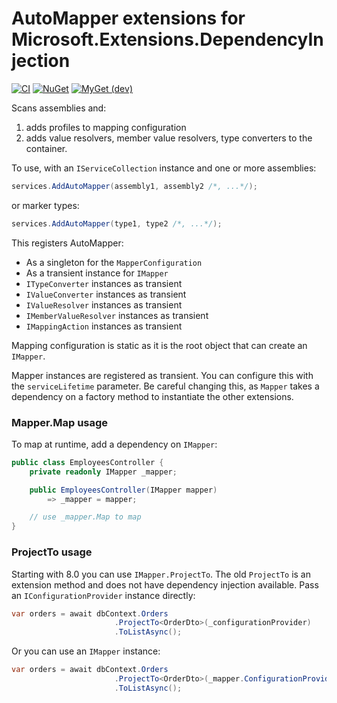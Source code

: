 # AutoMapper extensions for Microsoft.Extensions.DependencyInjection

[![CI](https://github.com/automapper/automapper.extensions.microsoft.dependencyinjection/workflows/CI/badge.svg)](https://github.com/automapper/automapper.extensions.microsoft.dependencyinjection/workflows/CI)
[![NuGet](http://img.shields.io/nuget/v/automapper.extensions.microsoft.dependencyinjection.svg)](https://www.nuget.org/packages/automapper.extensions.microsoft.dependencyinjection/)
[![MyGet (dev)](https://img.shields.io/myget/automapperdev/v/automapper.extensions.microsoft.dependencyinjection.svg)](https://myget.org/feed/automapperdev/package/nuget/AutoMapper.Extensions.Microsoft.DependencyInjection)

Scans assemblies and:

1. adds profiles to mapping configuration
2. adds value resolvers, member value resolvers, type converters to the container.

To use, with an `IServiceCollection` instance and one or more assemblies:

```c#
services.AddAutoMapper(assembly1, assembly2 /*, ...*/);
```

or marker types:

```c#
services.AddAutoMapper(type1, type2 /*, ...*/);
```

This registers AutoMapper:

- As a singleton for the `MapperConfiguration`
- As a transient instance for `IMapper`
- `ITypeConverter` instances as transient
- `IValueConverter` instances as transient
- `IValueResolver` instances as transient
- `IMemberValueResolver` instances as transient
- `IMappingAction` instances as transient

Mapping configuration is static as it is the root object that can create an `IMapper`.

Mapper instances are registered as transient. You can configure this with the `serviceLifetime` parameter. Be careful changing this, as `Mapper` takes a dependency on a factory method to instantiate the other extensions.

### Mapper.Map usage

To map at runtime, add a dependency on `IMapper`:

```c#
public class EmployeesController {
	private readonly IMapper _mapper;

	public EmployeesController(IMapper mapper)
		=> _mapper = mapper;

	// use _mapper.Map to map
}
```

### ProjectTo usage

Starting with 8.0 you can use `IMapper.ProjectTo`. The old `ProjectTo` is an extension method and does not have dependency injection available. Pass an `IConfigurationProvider` instance directly:

```c#
var orders = await dbContext.Orders
                       .ProjectTo<OrderDto>(_configurationProvider)
					   .ToListAsync();
```

Or you can use an `IMapper` instance:

```c#
var orders = await dbContext.Orders
                       .ProjectTo<OrderDto>(_mapper.ConfigurationProvider)
					   .ToListAsync();
```
